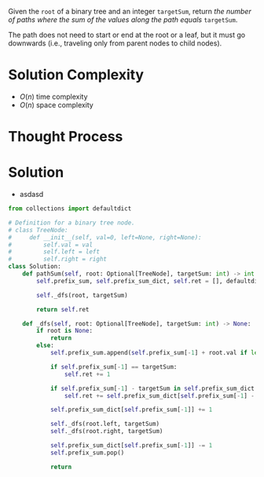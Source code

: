 Given the `root` of a binary tree and an integer `targetSum`, return _the number of paths where the sum of the values along the path equals_ `targetSum`.

The path does not need to start or end at the root or a leaf, but it must go downwards (i.e., traveling only from parent nodes to child nodes).
# Solution Complexity
- $O(n)$ time complexity
- $O(n)$ space complexity
# Thought Process
# Solution
- asdasd
```Python
from collections import defaultdict

# Definition for a binary tree node.
# class TreeNode:
#     def __init__(self, val=0, left=None, right=None):
#         self.val = val
#         self.left = left
#         self.right = right
class Solution:
	def pathSum(self, root: Optional[TreeNode], targetSum: int) -> int:
		self.prefix_sum, self.prefix_sum_dict, self.ret = [], defaultdict(int), 0

		self._dfs(root, targetSum)

		return self.ret

	def _dfs(self, root: Optional[TreeNode], targetSum: int) -> None:
		if root is None:
			return
		else:
			self.prefix_sum.append(self.prefix_sum[-1] + root.val if len(self.prefix_sum) > 0 else root.val)

			if self.prefix_sum[-1] == targetSum:
				self.ret += 1

			if self.prefix_sum[-1] - targetSum in self.prefix_sum_dict:
				self.ret += self.prefix_sum_dict[self.prefix_sum[-1] - targetSum]

			self.prefix_sum_dict[self.prefix_sum[-1]] += 1

			self._dfs(root.left, targetSum)
			self._dfs(root.right, targetSum)

			self.prefix_sum_dict[self.prefix_sum[-1]] -= 1
			self.prefix_sum.pop()

			return
```